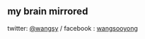 my brain mirrored
-----------------
twitter: [@wangsy](http://twitter.com/wangsy) / facebook : [wangsooyong](http://facebook.com/wangsooyong)
